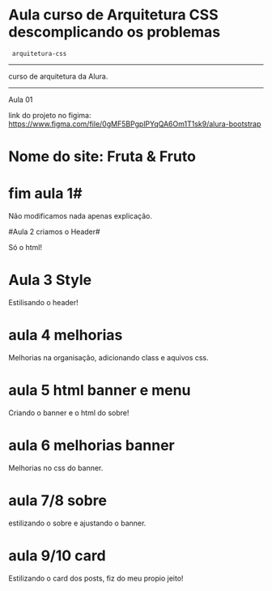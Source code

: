 # Aula curso de Arquitetura CSS descomplicando os problemas

```
 arquitetura-css
```
******
curso de arquitetura da Alura. 
******

Aula 01

link do projeto no figima: https://www.figma.com/file/0gMF5BPgplPYqQA6Om1T1sk9/alura-bootstrap

# Nome do site: Fruta & Fruto


# fim aula 1#
Não modificamos nada apenas explicação.

#Aula 2 criamos o Header#

Só o html!

# Aula 3 Style

Estilisando o header!

# aula 4 melhorias

Melhorias na organisação, adicionando class e aquivos css.

# aula 5 html banner e menu

Criando o banner e o html do sobre!

# aula 6 melhorias banner

Melhorias no css do banner.

# aula 7/8 sobre

estilizando o sobre e ajustando o banner.

# aula 9/10 card

Estilizando o card dos posts, fiz do meu propio jeito!

